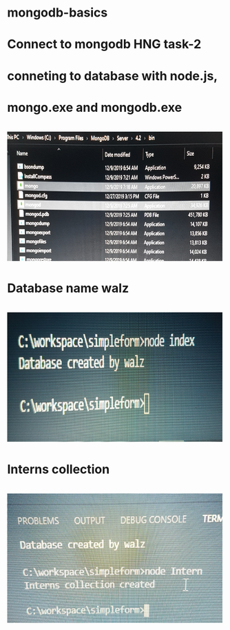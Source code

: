 # mongodb-basics
# Connect to  mongodb  HNG task-2
# conneting to database with node.js,
# mongo.exe and mongodb.exe
# <img src="images/mongoandmongod.jpg" width="500" height="300" />
# Database name walz
# <img src="images/walzdb.jpg" width="500" height="300" />
# Interns collection
# <img src="images/interns.jpg" width="500" height="300" />

